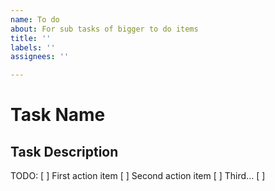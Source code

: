 ```yaml
---
name: To do
about: For sub tasks of bigger to do items
title: ''
labels: ''
assignees: ''

---
```


# Task Name
## Task Description

TODO:
[ ] First action item
[ ] Second action item
[ ] Third...
[ ]
